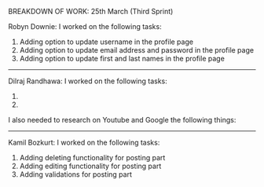 BREAKDOWN OF WORK: 25th March (Third Sprint)

Robyn Downie: I worked on the following tasks:

1. Adding option to update username in the profile page
2. Adding option to update email address and password in the profile page
3. Adding option to update first and last names in the profile page

---

Dilraj Randhawa: I worked on the following tasks:

1. 
2. 

I also needed to research on Youtube and Google the following things:



---

Kamil Bozkurt: I worked on the following tasks:

1. Adding deleting functionality for posting part
2. Adding editing functionality for posting part
3. Adding validations for posting part 



